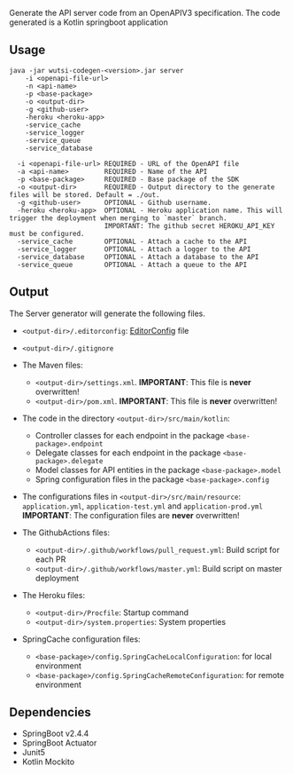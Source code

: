 Generate the API server code from an OpenAPIV3 specification.
The code generated is a Kotlin springboot application

## Usage
```
java -jar wutsi-codegen-<version>.jar server
    -i <openapi-file-url>
    -n <api-name>
    -p <base-package>
    -o <output-dir>
    -g <github-user>
    -heroku <heroku-app>
    -service_cache
    -service_logger
    -service_queue
    -service_database

  -i <openapi-file-url> REQUIRED - URL of the OpenAPI file
  -a <api-name>         REQUIRED - Name of the API
  -p <base-package>     REQUIRED - Base package of the SDK
  -o <output-dir>       REQUIRED - Output directory to the generate files will be stored. Default = ./out.
  -g <github-user>      OPTIONAL - Github username.
  -heroku <heroku-app>  OPTIONAL - Heroku application name. This will trigger the deployment when merging to `master` branch.
                        IMPORTANT: The github secret HEROKU_API_KEY must be configured.
  -service_cache        OPTIONAL - Attach a cache to the API
  -service_logger       OPTIONAL - Attach a logger to the API
  -service_database     OPTIONAL - Attach a database to the API
  -service_queue        OPTIONAL - Attach a queue to the API
```

## Output
The Server generator will generate the following files.
- `<output-dir>/.editorconfig`: [EditorConfig](https://editorconfig.org/) file

- `<output-dir>/.gitignore`

- The Maven files:
  - `<output-dir>/settings.xml`. **IMPORTANT**: This file is **never** overwritten!
  - `<output-dir>/pom.xml`. **IMPORTANT**: This file is **never** overwritten!

- The code in the directory `<output-dir>/src/main/kotlin`:
  - Controller classes for each endpoint in the package `<base-package>.endpoint`
  - Delegate classes for each endpoint in the package `<base-package>.delegate`
  - Model classes for API entities in the package `<base-package>.model`
  - Spring configuration files in the package `<base-package>.config`

- The configurations files in `<output-dir>/src/main/resource`: `application.yml`, `application-test.yml` and `application-prod.yml`
  **IMPORTANT**: The configuration files are **never** overwritten!

- The GithubActions files:
  - `<output-dir>/.github/workflows/pull_request.yml`: Build script for each PR
  - `<output-dir>/.github/workflows/master.yml`: Build script on master deployment

- The Heroku files:
  - `<output-dir>/Procfile`: Startup command
  - `<output-dir>/system.properties`: System properties

- SpringCache configuration files:
  - `<base-package>/config.SpringCacheLocalConfiguration`: for local environment
  - `<base-package>/config.SpringCacheRemoteConfiguration`: for remote environment

## Dependencies
- SpringBoot v2.4.4
- SpringBoot Actuator
- Junit5
- Kotlin Mockito
